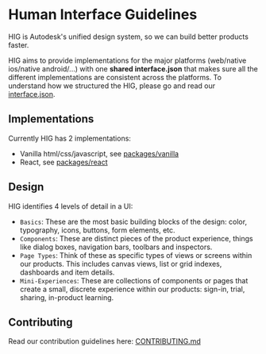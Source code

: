 # Human Interface Guidelines

HIG is Autodesk's unified design system, so we can build better products faster.

HIG aims to provide implementations for the major platforms (web/native ios/native android/...) with one **shared interface.json** that makes sure all the different implementations are consistent across the platforms. To understand how we structured the HIG, please go and read our [interface.json](packages/interface/interface.json).

## Implementations
Currently HIG has 2 implementations:
- Vanilla html/css/javascript, see [packages/vanilla](packages/vanilla)
- React, see [packages/react](packages/react)

## Design

HIG identifies 4 levels of detail in a UI:
- `Basics`: These are the most basic building blocks of the design: color, typography, icons, buttons, form elements, etc.
- `Components`: These are distinct pieces of the product experience, things like dialog boxes, navigation bars, toolbars and inspectors.
- `Page Types`: Think of these as specific types of views or screens within our products. This includes canvas views, list or grid indexes, dashboards and item details.
- `Mini-Experiences`: These are collections of components or pages that create a small, discrete experience within our products: sign-in, trial, sharing, in-product learning.

## Contributing

Read our contribution guidelines here: [CONTRIBUTING.md](CONTRIBUTING.md)
